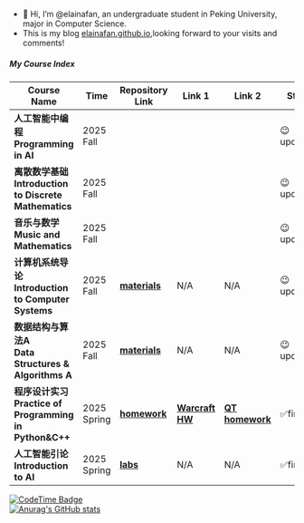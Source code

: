 - 👋 Hi, I’m @elainafan, an undergraduate student in Peking University, major in Computer Science.
- This is my blog [elainafan.github.io](https://elainafan.github.io),looking forward to your visits and comments!

##### My Course Index
| Course Name                                                  | Time        | Repository Link                                              | Link 1 | Link 2 | States | 
| ------------------------------------------------------------ | ----------- | ------------------------------------------------------------ | ------------------------------------------------------------ | ------------------------------------------------------------ | --- |
| **人工智能中编程<br />Programming in AI**                                   | 2025 Fall   |    |       |       | 😉updating |
| **离散数学基础<br />Introduction to Discrete Mathematics**                  | 2025 Fall   |    |       |       | 😉updating |
| **音乐与数学<br />Music and Mathematics**                                   | 2025 Fall   |    |       |       | 😉updating |
| **计算机系统导论<br />Introduction to Computer Systems**                    | 2025 Fall   | **[materials](https://github.com/elainafan/Introduction-to-Computer-Systems-2025Fall-PKU)**   |  N/A  |  N/A  | 😉updating |
| **数据结构与算法A<br />Data Structures & Algorithms A**                     | 2025 Fall   | **[materials](https://github.com/elainafan/Data-Structures-and-Algorithms-A-2025Fall-PKU)**  |  N/A  |  N/A  | 😉updating |
| **程序设计实习<br />Practice of Programming in Python&C++**                 | 2025 Spring | **[homework](https://github.com/elainafan/PKU_2025_practice-of-programming-in-cpp_HomeWork)** | **[Warcraft HW](https://github.com/elainafan/PKU_2025_Practice-of-programming-in-cpp_WarCraft)** | **[QT homework](https://github.com/elainafan/notebook_for_PKU_2025_practice-of-programming-in-cpp)** | ✅finished | 
| **人工智能引论<br />Introduction to AI**                        | 2025 Spring | **[labs](https://github.com/elainafan/PKU_2025_Introduction_to_AI)** | N/A | N/A | ✅finished |

[![CodeTime Badge](https://shields.jannchie.com/endpoint?style=social&color=222&url=https%3A%2F%2Fapi.codetime.dev%2Fv3%2Fusers%2Fshield%3Fuid%3D32735)](https://codetime.dev)  
[![Anurag's GitHub stats](https://github-readme-stats.vercel.app/api?username=elainafan)](https://github.com/anuraghazra/github-readme-stats)

<!---
elainafan/elainafan is a ✨ special ✨ repository because its `README.md` (this file) appears on your GitHub profile.
You can click the Preview link to take a look at your changes.
--->
